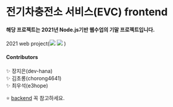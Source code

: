 # 전기차충전소 서비스(EVC) frontend

#### 해당 프로젝트는 2021년 Node.js기반 웹수업의 기말 프로젝트입니다.  

2021 web project(<img src="https://img.shields.io/badge/Node.js-85bd0c?style=flat-square&logo=Node.js&logoColor=white"/> <img src="https://img.shields.io/badge/Vue.js-006400?style=flat-square&logo=Vue.js&logoColor=white"/> )  


#### Contributors  
:sparkles: 장지은(dev-hana)  
:sparkles: 김초롱(chorong4641)  
:sparkles: 최우석(e3hope)  

:star: [backend](https://github.com/dev-hana/EVC_backend) 꼭 참고하세요.  
 
